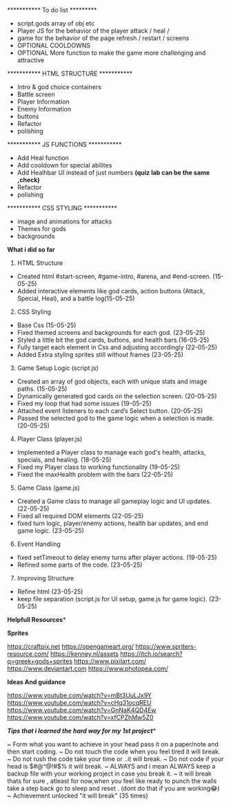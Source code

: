 *********** To do list *********

- script.gods array of obj etc 
- Player JS for the behavior of the player attack / heal / 
- game for the behavior of the page refresh / restart / screens
- OPTIONAL COOLDOWNS
- OPTIONAL More function to make the game more challenging and attractive 


*********** HTML STRUCTURE ***********

- Intro & god choice containers
- Battle screen 
- Player Information
- Enemy Information
- buttons
- Refactor
- polishing

*********** JS FUNCTIONS ***********


- Add Heal function
- Add cooldown for special abilites
- Add Healhbar UI instead of just numbers **(quiz lab can be the same ,check)**
- Refactor
- polishing


***********   CSS STYLING   ***********
- image and animations for attacks
- Themes for gods 
- backgrounds


**************************************What i did so far************************************** 

1. HTML Structure
- Created html #start-screen, #game-intro, #arena, and #end-screen. (15-05-25)
- Added interactive elements like god cards, action buttons (Attack, Special, Heal), and a battle log(15-05-25)

2. CSS Styling

- Base Css (15-05-25)
- Fixed themed screens and backgrounds for each god. (23-05-25)
- Styled a little bit the god cards, buttons, and health bars.(16-05-25)
- Fully target each element in Css and adjusting accordingly (22-05-25)
- Added Extra styling sprites still without frames (23-05-25)

3. Game Setup Logic (script.js)

- Created an array of god objects, each with unique stats and image paths. (15-05-25)
- Dynamically generated god cards on the selection screen. (20-05-25)
- Fixed my loop that had some issues (19-05-25)
- Attached event listeners to each card’s Select button. (20-05-25)
- Passed the selected god to the game logic when a selection is made. (20-05-25)

4. Player Class (player.js)

- Implemented a Player class to manage each god's health, attacks, specials, and healing. (18-05-25)
- Fixed my Player class to working functionality (19-05-25)
- Fixed the maxHealth problem with the bars (22-05-25)

5. Game Class (game.js)

- Created a Game class to manage all gameplay logic and UI updates. (22-05-25)
- Fixed all required DOM elements (22-05-25)
- fixed turn logic, player/enemy actions, health bar updates, and end game logic. (23-05-25)

6. Event Handling

- fixed setTimeout to delay enemy turns after player actions. (19-05-25) 
- Refined some parts of the code. (23-05-25)

7. Improving Structure

- Refine html (23-05-25)
- keep file separation (script.js for UI setup, game.js for game logic). (23-05-25)


**************************************Helpfull Resources***************************************

**********Sprites**********

https://craftpix.net
https://opengameart.org/
https://www.spriters-resource.com/
https://kenney.nl/assets
https://itch.io/search?q=greek+gods+sprites
https://www.pixilart.com/
https://www.deviantart.com
https://www.photopea.com/

**********Ideas And guidance**********

https://www.youtube.com/watch?v=mBt3UuLJx9Y
https://www.youtube.com/watch?v=cHq31ocqREU
https://www.youtube.com/watch?v=GnNaK4QD4Ew
https://www.youtube.com/watch?v=xfCPZhMw5Z0


*************Tips that i learned the hard way for my 1st project**************

~ Form what you want to achieve in your head pass it on a paper/note and then start coding.
~ Do not touch the code when you feel tired it will break.
~ Do not rush the code take your time or ..it will break. 
~ Do not code if your head is $#@^@!#$% it will break. 
~ ALWAYS and i mean ALWAYS keep a backup file with your working project in case you break it.
~ it will break thats for sure , atleast for now,when you feel like ready to punch the walls take a step back go to sleep and reset . (dont do that if you are working😂) 
~ Achievement unlocked "it will break" (35 times)
